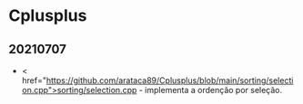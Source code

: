 # Cplusplus
## 20210707
- < href="https://github.com/arataca89/Cplusplus/blob/main/sorting/selection.cpp">sorting/selection.cpp</a> - implementa a ordenção por seleção.
